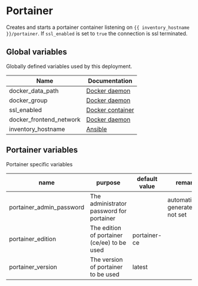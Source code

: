 # Portainer

Creates and starts a portainer container listening on `{{ inventory_hostname }}/portainer`.
If `ssl_enabled` is set to `true` the connection is ssl terminated.

## Global variables

Globally defined variables used by this deployment.

| Name                    | Documentation                                                                                  |
| ----------------------- | ---------------------------------------------------------------------------------------------- |
| docker_data_path        | [Docker daemon](roles/docker_daemon.md)                                                        |
| docker_group            | [Docker daemon](roles/docker_daemon.md)                                                        |
| ssl_enabled             | [Docker container](roles/docker_container.md)                                                  |
| docker_frontend_network | [Docker daemon](roles/docker_daemon.md)                                                        |
| inventory_hostname      | [Ansible](https://docs.ansible.com/ansible/latest/reference_appendices/special_variables.html) |

## Portainer variables

Portainer specific variables

| name                     | purpose                                     | default value | remark                             |
| ------------------------ | ------------------------------------------- | ------------- | ---------------------------------- |
| portainer_admin_password | The administrator password for portainer    |               | automatically generated if not set |
| portainer_edition        | The edition of portainer (ce/ee) to be used | portainer-ce  |                                    |
| portainer_version        | The version of portainer to be used         | latest        |                                    |
